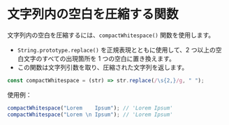 # 文字列内の空白を圧縮する関数

文字列内の空白を圧縮するには、`compactWhitespace()` 関数を使用します。

- `String.prototype.replace()` を正規表現とともに使用して、2 つ以上の空白文字のすべての出現箇所を 1 つの空白に置き換えます。
- この関数は文字列引数を取り、圧縮された文字列を返します。

```js
const compactWhitespace = (str) => str.replace(/\s{2,}/g, " ");
```

使用例：

```js
compactWhitespace("Lorem    Ipsum"); // 'Lorem Ipsum'
compactWhitespace("Lorem \n Ipsum"); // 'Lorem Ipsum'
```
